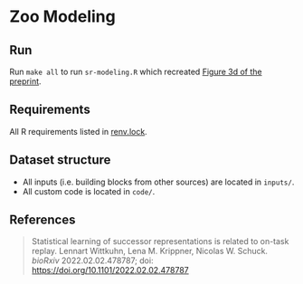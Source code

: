 # Zoo Modeling

## Run

Run `make all` to run `sr-modeling.R` which recreated [Figure 3d of the preprint](https://www.biorxiv.org/content/biorxiv/early/2022/02/02/2022.02.02.478787/F3.large.jpg?width=800&height=600&carousel=1).

## Requirements

All R requirements listed in [renv.lock](renv.lock).

## Dataset structure

- All inputs (i.e. building blocks from other sources) are located in
  `inputs/`.
- All custom code is located in `code/`.

## References

> Statistical learning of successor representations is related to on-task replay. Lennart Wittkuhn, Lena M. Krippner, Nicolas W. Schuck. *bioRxiv* 2022.02.02.478787; doi: https://doi.org/10.1101/2022.02.02.478787 
